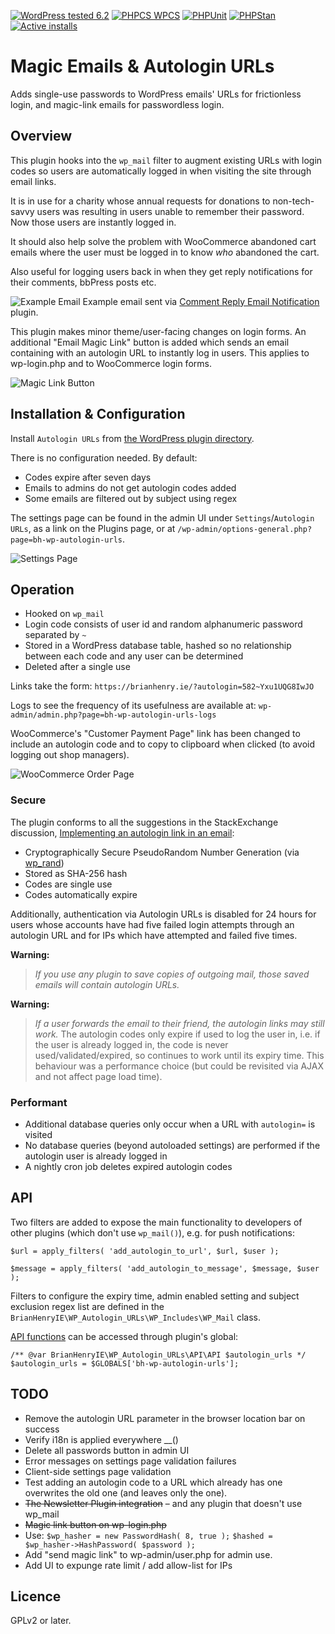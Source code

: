 [![WordPress tested 6.2](https://img.shields.io/badge/WordPress-v6.2%20tested-0073aa.svg)](https://wordpress.org/plugins/bh-wp-autologin-urls) [![PHPCS WPCS](https://img.shields.io/badge/PHPCS-WordPress%20Coding%20Standards-8892BF.svg)](https://github.com/WordPress-Coding-Standards/WordPress-Coding-Standards) [![PHPUnit ](.github/coverage.svg)](https://brianhenryie.github.io/bh-wp-autologin-urls/) [![PHPStan ](https://img.shields.io/badge/PHPStan-Level%208-2a5ea7.svg)](https://github.com/szepeviktor/phpstan-wordpress) [![Active installs](https://img.shields.io/badge/Active%20Installs-30%2B-ffb900.svg)](https://wordpress.org/plugins/bh-wp-autologin-urls/advanced/)

# Magic Emails & Autologin URLs

Adds single-use passwords to WordPress emails' URLs for frictionless login, and magic-link emails for passwordless login. 

## Overview

This plugin hooks into the `wp_mail` filter to augment existing URLs with login codes so users are automatically logged in when visiting the site through email links.

It is in use for a charity whose annual requests for donations to non-tech-savvy users was resulting in users unable to remember their password. Now those users are instantly logged in.

It should also help solve the problem with WooCommerce abandoned cart emails where the user must be logged in to know _who_ abandoned the cart.

Also useful for logging users back in when they get reply notifications for their comments, bbPress posts etc.


![Example Email](./.wordpress-org/screenshot-1.png "BH WP Autologin URLs example email screenshot")
Example email sent via [Comment Reply Email Notification](https://wordpress.org/plugins/comment-reply-email-notification/) plugin.

This plugin makes minor theme/user-facing changes on login forms. An additional "Email Magic Link" button is added which sends an email containing with an autologin URL to instantly log in users. This applies to wp-login.php and to WooCommerce login forms.

![Magic Link Button](./.wordpress-org/wp-login-magic-link-sent.png "Additional Email Magic Link button added to wp-login.php")

## Installation & Configuration

Install `Autologin URLs` from [the WordPress plugin directory](https://wordpress.org/plugins/bh-wp-autologin-urls).

There is no configuration needed. By default:

* Codes expire after seven days
* Emails to admins do not get autologin codes added
* Some emails are filtered out by subject using regex

The settings page can be found in the admin UI under `Settings`/`Autologin URLs`, as a link on the Plugins page, or at `/wp-admin/options-general.php?page=bh-wp-autologin-urls`.

![Settings Page](./.wordpress-org/screenshot-2.png "BH WP Autologin URLs Settings Page screenshot")

## Operation

* Hooked on `wp_mail`
* Login code consists of user id and random alphanumeric password separated by `~`
* Stored in a WordPress database table, hashed so no relationship between each code and any user can be determined
* Deleted after a single use

Links take the form: `https://brianhenry.ie/?autologin=582~Yxu1UQG8IwJO`

Logs to see the frequency of its usefulness are available at: `wp-admin/admin.php?page=bh-wp-autologin-urls-logs`

WooCommerce's "Customer Payment Page" link has been changed to include an autologin code and to copy to clipboard when clicked (to avoid logging out shop managers).

![WooCommerce Order Page](./.wordpress-org/screenshot-3.gif "BH WP Autologin URLs WooCommerce Order Page screenshot")

### Secure

The plugin conforms to all the suggestions in the StackExchange discussion, [Implementing an autologin link in an email](https://security.stackexchange.com/questions/129846/implementing-an-autologin-link-in-an-email):

* Cryptographically Secure PseudoRandom Number Generation (via [wp_rand](https://core.trac.wordpress.org/ticket/28633))
* Stored as SHA-256 hash
* Codes are single use
* Codes automatically expire

Additionally, authentication via Autologin URLs is disabled for 24 hours for users whose accounts have had five failed login attempts through an autologin URL and for IPs which have attempted and failed five times.

**Warning:** 

> *If you use any plugin to save copies of outgoing mail, those saved emails will contain autologin URLs.*

**Warning:**

> *If a user forwards the email to their friend, the autologin links may still work.* The autologin codes only expire if used to log the user in, i.e. if the user is already logged in, the code is never used/validated/expired, so continues to work until its expiry time. This behaviour was a performance choice (but could be revisited via AJAX and not affect page load time). 

### Performant

* Additional database queries only occur when a URL with `autologin=` is visited
* No database queries (beyond autoloaded settings) are performed if the autologin user is already logged in
* A nightly cron job deletes expired autologin codes

## API

Two filters are added to expose the main functionality to developers of other plugins (which don't use `wp_mail()`), e.g. for push notifications:

```
$url = apply_filters( 'add_autologin_to_url', $url, $user );
```
```
$message = apply_filters( 'add_autologin_to_message', $message, $user );
```

Filters to configure the expiry time, admin enabled setting and subject exclusion regex list are defined in the `BrianHenryIE\WP_Autologin_URLs\WP_Includes\WP_Mail` class.

[API functions](https://github.com/BrianHenryIE/BH-WP-Autologin-URLs/blob/master/src/api/interface-api.php) can be accessed through plugin's global:

```
/** @var BrianHenryIE\WP_Autologin_URLs\API\API $autologin_urls */
$autologin_urls = $GLOBALS['bh-wp-autologin-urls'];
```

## TODO

* Remove the autologin URL parameter in the browser location bar on success
* Verify i18n is applied everywhere __()
* Delete all passwords button in admin UI
* Error messages on settings page validation failures
* Client-side settings page validation
* Test adding an autologin code to a URL which already has one overwrites the old one (and leaves only the one).
* ~~The Newsletter Plugin integration~~ – and any plugin that doesn't use wp_mail
* ~~Magic link button on wp-login.php~~
* Use:
      `$wp_hasher = new PasswordHash( 8, true );`
      `$hashed = $wp_hasher->HashPassword( $password );`
* Add "send magic link" to wp-admin/user.php for admin use.
* Add UI to expunge rate limit / add allow-list for IPs

## Licence

GPLv2 or later.